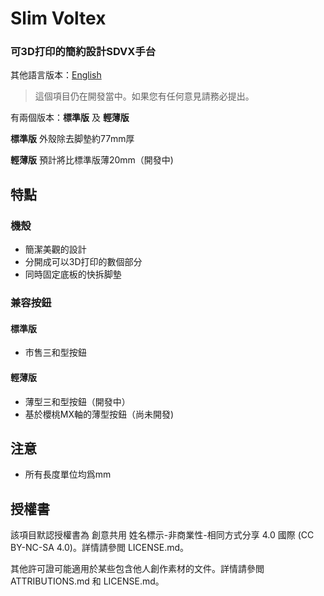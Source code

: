 # Slim Voltex 

### 可3D打印的簡約設計SDVX手台

其他語言版本：<a href="https://github.com/nepgeargo/slim-voltex/blob/master/README.md">English</a>

> 這個項目仍在開發當中。如果您有任何意見請務必提出。

有兩個版本：**標準版** 及 **輕薄版**

**標準版** 外殼除去脚墊約77mm厚

**輕薄版** 預計將比標準版薄20mm（開發中)

## 特點
### 機殼
* 簡潔美觀的設計
* 分開成可以3D打印的數個部分
* 同時固定底板的快拆脚墊

### 兼容按鈕
#### 標準版
* 市售三和型按鈕

#### 輕薄版
* 薄型三和型按鈕（開發中）
* 基於櫻桃MX軸的薄型按鈕（尚未開發)

## 注意
* 所有長度單位均爲mm

## 授權書
該項目默認授權書為 創意共用 姓名標示-非商業性-相同方式分享 4.0 國際 (CC BY-NC-SA 4.0)。詳情請參閲 LICENSE.md。

其他許可證可能適用於某些包含他人創作素材的文件。詳情請參閲 ATTRIBUTIONS.md 和 LICENSE.md。
